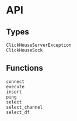 # API

## Types

```@docs
ClickHouseServerException
ClickHouseSock
```

## Functions

```@docs
connect
execute
insert
ping
select
select_channel
select_df
```